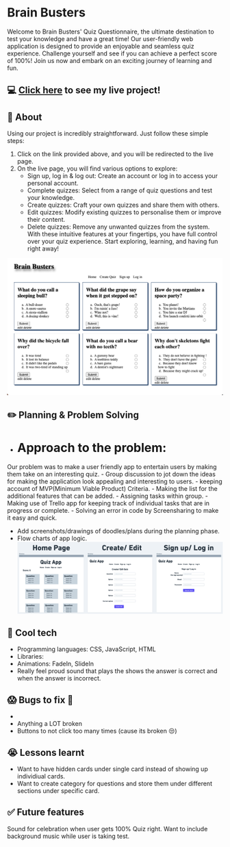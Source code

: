 # Brain Busters
Welcome to Brain Busters' Quiz Questionnaire, the ultimate destination to test your knowledge and have a great time! Our user-friendly web application is designed to provide an enjoyable and seamless quiz experience. Challenge yourself and see if you can achieve a perfect score of 100%! Join us now and embark on an exciting journey of learning and fun.

## :computer: [Click here](https://quiz-app-zshl.onrender.com/) to see my live project!

## :page_facing_up: About
Using our project is incredibly straightforward. Just follow these simple steps:
1. Click on the link provided above, and you will be redirected to the live page.
2. On the live page, you will find various options to explore:
    - Sign up, log in & log out: Create an account or log in to access your personal account.
    - Complete quizzes: Select from a range of quiz questions and test your knowledge.
    - Create quizzes: Craft your own quizzes and share them with others.
    - Edit quizzes: Modify existing quizzes to personalise them or improve their content.
    - Delete quizzes: Remove any unwanted quizzes from the system.
With these intuitive features at your fingertips, you have full control over your quiz experience. Start exploring, learning, and having fun right away!

![in-app screenshot](client/images/Screenshot%202023-06-05%20at%2011.51.39%20am.png)

## :pencil2: Planning & Problem Solving

- # Approach to the problem:
 Our problem was to make a user friendly app to entertain users by making them take on an interesting quiz.
	- Group discussion to jot down the ideas for making the application look appealing and interesting to users.
	- keeping account of MVP(Minimum Viable Product) Criteria.
	- Making the list for the additional features that can be added.
	- Assigning tasks within group.
	- Making use of Trello app for keeping track of individual tasks that are in progress or complete.
	- Solving an error in code by Screensharing to make it easy and quick.


- Add screenshots/drawings of doodles/plans during the planning phase.
- Flow charts of app logic.
![Wireframing](client/images/Screenshot%202023-06-05%20at%2012.24.49%20pm.png)

## :rocket: Cool tech
- Programming languages: CSS, JavaScript, HTML
- Libraries: 
- Animations: FadeIn, SlideIn
- Really feel proud sound that plays the shows the answer is correct and when the answer is incorrect.

## :scream: Bugs to fix :poop:
- 
- Anything a LOT broken
- Buttons to not click too many times (cause its broken :unamused:)

## :sob: Lessons learnt
- Want to have hidden cards under single card instead of showing up individiual cards.
- Want to create category for questions and store them under different sections under specific card.


## :white_check_mark: Future features
Sound for celebration when user gets 100%  Quiz right.
Want to include background music while user is taking test.